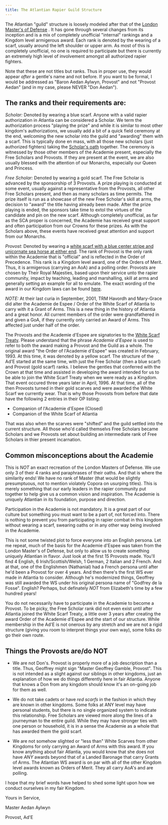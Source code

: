 ```yaml
---
title: The Atlantian Rapier Guild Structure
---
```


The Atlantian "guild" structure is loosely modeled after that of the [London Master's of Defense](https://www.thearma.org/essays/playpriz.htm) <!-- Old link (http://www.iceweasel.org/lmod.html) -->.  It has gone through several changes from its inception and is a mix of completely unofficial "internal" rankings and a Kingdom level armigerous award.  Each rank is denoted by the wearing of a scarf, usually around the left shoulder or upper arm.  As most of this is completely unofficial, no one is required to participate but there is currently an extremely high level of involvement amongst all authorized rapier fighters.

Note that these are not titles but ranks.  Thus in proper use, they would appear *after* a gentle's name and not before.  If you want to be formal, I would be addressed as "Baron Aedan Aylwyn, Provost" and not "Provost Aedan" (and in my case, please NEVER "Don Aedan").

## The ranks and their requirements are:

*Scholar:* Denoted by wearing a blue scarf.  Anyone with a valid rapier authorization in Atlantia can be considered a Scholar.  We term the authorization process "playing the prize" and while it is similar to most other kingdom's authorizations, we usually add a bit of a quick field ceremony at the end, welcoming the new scholar into the guild and "awarding" them with a scarf.  This is typically done en mass, with all those new scholars (just authorized fighters) taking the [Scholar's oath](/oaths/scholar) together.  The ceremony is witnessed by those other members of the Academie present, especially the Free Scholars and Provosts.  If they are present at the event, we are also usually blessed with the attention of our Monarchs, especially our Queen and Princess.

*Free Scholar:* Denoted by wearing a gold scarf.  The Free Scholar is advanced by the sponsorship of 3 Provosts.  A prize playing is conducted at some event, usually against a representative from the Provosts, all other Free Scholars present, and then as many scholars as time permits.  The prize itself is run as a showcase of the new Free Scholar's skill at arms, the decision to "award" the title having already been made.  After the prize playing is ended, the sponsors take time to extol the virtues of the candidate and pin on the new scarf.  Although completely unofficial, as far as the SCA proper is concerned, the Academie has received great support and often participation from our Crowns for these prizes.  As with the Scholars above, these events have received great attention and support from our Monarchs.

*Provost:* Denoted by wearing a [white scarf with a blue center stripe and unicornate sea horse at either end](https://academie-de-espee.github.io/images/ws_shrse.gif).  The rank of Provost is the only rank within the Academie that is "official" and is reflected in the Order of Precedence.  This rank is a Kingdom level award, one of the Orders of Merit.  Thus, it is armigerous (carrying an AoA) and a polling order.  Provosts are chosen by Their Royal Majesties, based upon their service unto the rapier community, impact by teaching, leading and marshalling, skill at arms and generally setting an example for all to emulate.  The exact wording of the award in our Kingdom laws can be found [here](https://atlantia.sca.org/great-book-of-law/).

*NOTE:* At their last curia in September, 2001, TRM Havordh and Mary-Grace did alter the Academie de Espee / Order of the White Scarf of Atlantia to carry with it a Grant of Arms.  This is a new thing in the history of Atlantia and a great honor.  All current members of the order were grandfathered in and given a GoA, if they currently only carried an Award of Arms.  This affected just under half of the order.

The Provosts and the Academie d'Espee are signatories to the [White Scarf Treaty](/oaths/treaties).
Please understand that the phrase *Academie d'Espee* is used to refer to both the award making a Provost and the Guild as a whole.
The original award "the Order of l'Academie d'Espee" was created in February, 1993.
At this time, it was denoted by a yellow scarf.
The structure of the Ad'E started at the same time, with just the Free Scholar (then a blue scarf) and Provost (gold scarf) ranks.
I believe the gentles that conferred with the Crown at that time and assisted in developing the award intended for us to be able to join the White Scarf Treaty when we were ready as a Kingdom.
That event occured three years later in April, 1996.
At that time, all of the then Provosts turned in their gold scarves and were awarded the White Scarf we currently wear.
That is why those Provosts from before that date have the following 2 entries in their OP listing:

* Companion of l'Academie d'Espee (Closed)
* Companion of the White Scarf of Atlantia

That was also when the scarves were "shifted" and the guild settled into the current structure.
All those who'd called themselvs Free Scholars became Scholars and we Provosts set about building an intermediate rank of Free Scholars in thier present incarnation.

## Common misconceptions about the Academie

This is *NOT* an exact recreation of the London Masters of Defense.  We use only 3 of their 4 ranks and paraphrases of their oaths.  And that is where the similarity ends!  We have no rank of Master (that would be slightly presumptuous, not to mention violately Copora on usurping titles).  This is merely something that our early leaders in the rapier community put together to help give us a common vision and inspiration.  The Academie is uniquely Atlantian in its foundation, purpose and direction.

Participation in the Academie is not mandatory.  It is a great part of our culture but something you must want to be a part of, not forced into.  There is nothing to prevent you from participating in rapier combat in this kingdom without wearing a scarf, swearing oaths or in any other way being involved in the Academie.

This is not some twisted plot to force everyone into an English persona.  Let me repeat, much of the basis for the Academie d'Espee was taken from the London Master's of Defense, but only to allow us to create something uniquely Atlantian in flavor.  Just look at the first 15 Provosts made.  You'll find 4 English, 6 Irish/Scottish/Welsh, 1 German, 2 Italian and 2 French.  And at that, one of the Englishmen (Nathanial) had a French persona until after he'd been a Provost for over 4 years.  And then there's the first WS ever made in Atlantia to consider.  Although he's modernized things, Geoffrey was still awarded the WS under his original persona name of "Godfrey de la Fosse".  English?  Perhaps, but definately *NOT* from Elizabeth's time by a few hundred years!

You do not necessarily have to participate in the Academie to become a Provost.  To be picky, the Free Scholar rank did not even exist until after Atlantia joined the White Scarf Treaty, a little over 3 years after creating the award Order of the Academie d'Espee and the start of our structure.  While membership in the Ad'E is not onerous by any stretch and we are not a rigid structure (giving you room to interpret things your own way), some folks do go their own route.

## Things the Provosts are/do NOT

* We are not Don's.  Provost is properly more of a job description than a title.  Thus, Geoffrey might sign "Master Geoffrey Gamble, Provost".  This is not intended as a slight against our siblings in other kingdoms, just an explanation of how we do things differently here in fair Atlantia.  Anyone that knows a Don from any kingdom should know it's an on-going job for them as well.

* We do not take cadets or have *red scarfs* in the fashion in which they are known in other kingdoms.  Some folks at ANY level may have personal students, but there is no single organized system to indicate this relationship.  Free Scholars are viewed more along the lines of a journeyman to the entire guild.  While they may have stronger ties with one person or household, it is in a sense the Academie as a whole that has awarded them the gold scarf.

* We are not somehow slighted or "less than" White Scarves from other Kingdoms for only carrying an Award of Arms with this award.  If you know anything about fair Atlantia, you would know that she does not have *ANY* awards beyond that of a Landed Baronage that carry Grants of Arms.  The Atlantian WS award is on par with all of the other Kingdom level awards known as Orders of Merit.  They all carry AoA's and are polling.

I hope that my brief words have helped to shed some light upon how we conduct ourselves in my fair Kingdom.

Yours in Service,

Master Aedan Aylwyn

Provost, Ad'E
